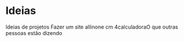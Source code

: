 # Ideias
Ideias de projetos
Fazer um site allinone cm
4calculadoraO que outras pessoas estão dizendo
